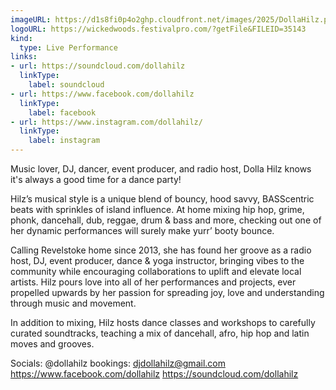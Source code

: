 ```yaml
---
imageURL: https://d1s8fi0p4o2ghp.cloudfront.net/images/2025/DollaHilz.png
logoURL: https://wickedwoods.festivalpro.com/?getFile&FILEID=35143
kind:
  type: Live Performance
links:
- url: https://soundcloud.com/dollahilz
  linkType:
    label: soundcloud
- url: https://www.facebook.com/dollahilz
  linkType:
    label: facebook
- url: https://www.instagram.com/dollahilz/
  linkType:
    label: instagram
---
```

Music lover, DJ, dancer, event producer, and radio host, Dolla Hilz knows it's always a good time for a dance party! 

Hilz’s musical style is a unique blend of bouncy, hood savvy, BASScentric beats with sprinkles of island influence. At home mixing hip hop, grime, phonk, dancehall, dub, reggae, drum & bass and more, checking out one of her dynamic performances will surely make yurr’ booty bounce. 

Calling Revelstoke home since 2013, she has found her groove as a radio host, DJ, event producer, dance & yoga instructor, bringing vibes to the community while encouraging collaborations to uplift and elevate local artists. Hilz pours love into all of her performances and projects, ever propelled upwards by her passion for spreading joy, love and understanding through music and movement.

In addition to mixing, Hilz hosts dance classes and workshops to carefully curated soundtracks, teaching a mix of dancehall, afro, hip hop and latin moves and grooves. 

Socials: 
@dollahilz
bookings: djdollahilz@gmail.com
https://www.facebook.com/dollahilz
https://soundcloud.com/dollahilz

